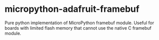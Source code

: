 # micropython-adafruit-framebuf
Pure python implementation of MicroPython framebuf module.  Useful for boards with limited flash memory that cannot use the native C framebuf module.
